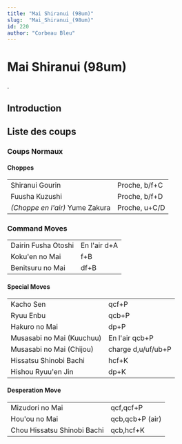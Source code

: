 ```yaml
---
title: "Mai Shiranui (98um)"
slug:  "Mai_Shiranui_(98um)"
id: 220
author: "Corbeau Bleu"
---
```


# Mai Shiranui (98um)

.

## Introduction

## Liste des coups

### Coups Normaux

#### Choppes

|                                 |               |
|---------------------------------|---------------|
| Shiranui Gourin                 | Proche, b/f+C |
| Fuusha Kuzushi                  | Proche, b/f+D |
| *(Choppe en l'air)* Yume Zakura | Proche, u+C/D |

### Command Moves

|                     |              |
|---------------------|--------------|
| Dairin Fusha Otoshi | En l'air d+A |
| Koku'en no Mai      | f+B          |
| Benitsuru no Mai    | df+B         |

#### Special Moves

|                           |                    |
|---------------------------|--------------------|
| Kacho Sen                 | qcf+P              |
| Ryuu Enbu                 | qcb+P              |
| Hakuro no Mai             | dp+P               |
| Musasabi no Mai (Kuuchuu) | En l'air qcb+P     |
| Musasabi no Mai (Chijou)  | charge d,u/uf/ub+P |
| Hissatsu Shinobi Bachi    | hcf+K              |
| Hishou Ryuu'en Jin        | dp+K               |

#### Desperation Move

|                             |                 |
|-----------------------------|-----------------|
| Mizudori no Mai             | qcf,qcf+P       |
| Hou'ou no Mai               | qcb,qcb+P (air) |
| Chou Hissatsu Shinobi Bachi | qcb,hcf+K       |
